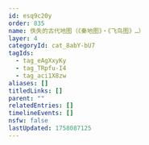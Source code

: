 ```yaml
---
id: esq9c20y
order: 835
name: 佚失的古代地图（《秦地图》・《飞鸟图》…）
layer: 4
categoryId: cat_8abY-bU7
tagIds:
  - tag_eAgXxyKy
  - tag_TRpfu-I4
  - tag_aci1X8zw
aliases: []
titledLinks: []
parent: ""
relatedEntries: []
timelineEvents: []
nsfw: false
lastUpdated: 1758087125
---
```


